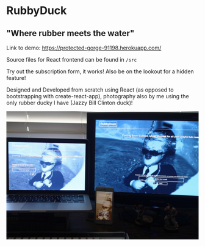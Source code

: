 # RubbyDuck

## "Where rubber meets the water"

Link to demo: https://protected-gorge-91198.herokuapp.com/

Source files for React frontend can be found in `/src`

Try out the subscription form, it works!  Also be on the lookout for a hidden feature!

Designed and Developed from scratch using React (as opposed to bootstrapping with create-react-app), photography also by me using the only rubber ducky I have (Jazzy Bill Clinton duck)!

![Responsive image](https://github.com/mcarter78/RubbyDuck/blob/master/img/responsive.jpg) 
